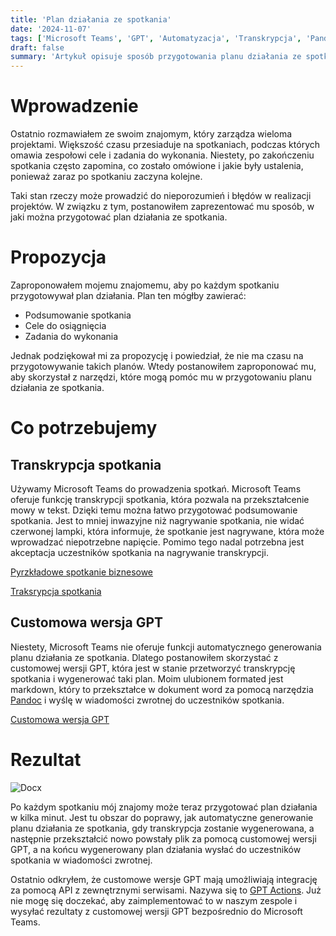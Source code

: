 ```yaml
---
title: 'Plan działania ze spotkania'
date: '2024-11-07'
tags: ['Microsoft Teams', 'GPT', 'Automatyzacja', 'Transkrypcja', 'Pandoc', 'Plan działania', 'API']
draft: false
summary: 'Artykuł opisuje sposób przygotowania planu działania ze spotkania, wykorzystując transkrypcję z Microsoft Teams oraz customową wersję GPT.'
---
```


# Wprowadzenie

Ostatnio rozmawiałem ze swoim znajomym, który zarządza wieloma projektami. Większość czasu przesiaduje na spotkaniach, podczas których omawia zespołowi cele i zadania do wykonania. Niestety, po zakończeniu spotkania często zapomina, co zostało omówione i jakie były ustalenia, ponieważ zaraz po spotkaniu zaczyna kolejne.

Taki stan rzeczy może prowadzić do nieporozumień i błędów w realizacji projektów. W związku z tym, postanowiłem zaprezentować mu sposób, w jaki można przygotować plan działania ze spotkania.

# Propozycja

Zaproponowałem mojemu znajomemu, aby po każdym spotkaniu przygotowywał plan działania. Plan ten mógłby zawierać:
- Podsumowanie spotkania
- Cele do osiągnięcia
- Zadania do wykonania

Jednak podziękował mi za propozycję i powiedział, że nie ma czasu na przygotowywanie takich planów. Wtedy postanowiłem zaproponować mu, aby skorzystał z narzędzi, które mogą pomóc mu w przygotowaniu planu działania ze spotkania.

# Co potrzebujemy

## Transkrypcja spotkania

Używamy Microsoft Teams do prowadzenia spotkań. Microsoft Teams oferuje funkcję transkrypcji spotkania, która pozwala na przekształcenie mowy w tekst. Dzięki temu można łatwo przygotować podsumowanie spotkania. Jest to mniej inwazyjne niż nagrywanie spotkania, nie widać czerwonej lampki, która informuje, że spotkanie jest nagrywane, która może wprowadzać niepotrzebne napięcie.
Pomimo tego nadal potrzebna jest akceptacja uczestników spotkania na nagrywanie transkrypcji.

[Pyrzkładowe spotkanie biznesowe](https://www.youtube.com/watch?v=334glI1nluU)

[Traksrypcja spotkania](/blog/plan-dzialania-ze-spotkania/transkrypcja.txt)

## Customowa wersja GPT

Niestety, Microsoft Teams nie oferuje funkcji automatycznego generowania planu działania ze spotkania. Dlatego postanowiłem skorzystać z customowej wersji GPT, która jest w stanie przetworzyć transkrypcję spotkania i wygenerować taki plan. Moim ulubionem formated jest markdown, który to przekształce w dokument word za pomocą narzędzia [Pandoc](https://pandoc.org/) i wyślę w wiadomości zwrotnej do uczestników spotkania.

[Customowa wersja GPT](https://chatgpt.com/g/g-4PqYLG2EI-action-plan-formatter)

# Rezultat

![Docx](blog/plan-dzialania-ze-spotkania/word.jpg)

Po każdym spotkaniu mój znajomy może teraz przygotować plan działania w kilka minut. Jest tu obszar do poprawy, jak automatyczne generowanie planu działania ze spotkania, gdy transkrypcja zostanie wygenerowana, a następnie przekształcić nowo powstały plik za pomocą customowej wersji GPT, a na końcu wygenerowany plan działania wysłać do uczestników spotkania w wiadomości zwrotnej. 

Ostatnio odkryłem, że customowe wersje GPT mają umożliwiają integrację za pomocą API z zewnętrznymi serwisami. Nazywa się to [GPT Actions](https://platform.openai.com/docs/actions/introduction). Już nie mogę się doczekać, aby zaimplementować to w naszym zespole i wysyłać rezultaty z customowej wersji GPT bezpośrednio do Microsoft Teams.



